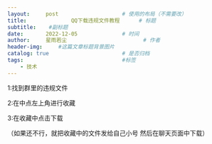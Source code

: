 ```yaml
---
layout:     post   				    # 使用的布局（不需要改）
title:       		QQ下载违规文件教程		# 标题 
subtitle:    #副标题
date:       2022-12-05 				# 时间
author:     星雨若尘 						# 作者
header-img:  	#这篇文章标题背景图片
catalog: true 						# 是否归档
tags:								#标签
    - 技术
---
```

1:找到群里的违规文件

2:在中点左上角进行收藏

3:在收藏中点击下载

（如果还不行，就把收藏中的文件发给自己小号
然后在聊天页面中下载）